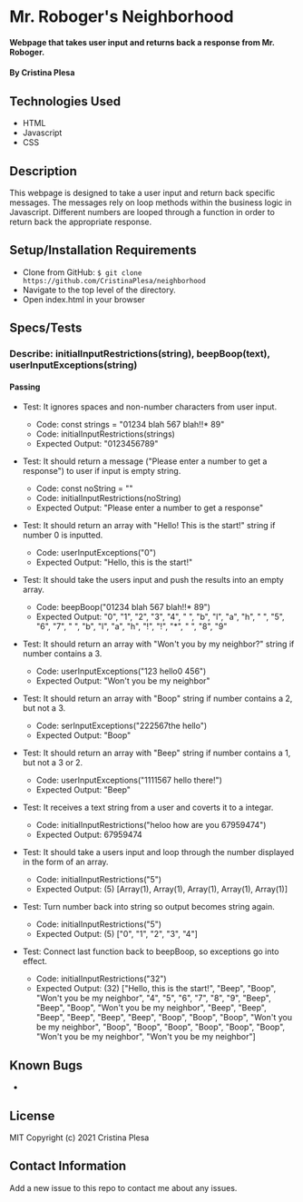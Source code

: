 # Mr. Roboger's Neighborhood

#### Webpage that takes user input and returns back a response from Mr. Roboger.

#### By Cristina Plesa

## Technologies Used

* HTML
* Javascript
* CSS

## Description

This webpage is designed to take a user input and return back specific messages. The messages rely on loop methods within the business logic in Javascript. Different numbers are looped through a function in order to return back the appropriate response.

## Setup/Installation Requirements

* Clone from GitHub: `$ git clone https://github.com/CristinaPlesa/neighborhood`
* Navigate to the top level of the directory.
* Open index.html in your browser

## Specs/Tests

### Describe: initialInputRestrictions(string), beepBoop(text), userInputExceptions(string)

#### Passing

* Test: It ignores spaces and non-number characters from user input.
  * Code: const strings = "01234 blah 567 blah!!* 89"
  * Code: initialInputRestrictions(strings)
  * Expected Output: "0123456789"

* Test: It should return a message ("Please enter a number to get a response") to user if input is empty string.
  * Code: const noString = ""
  * Code: initialInputRestrictions(noString)
  * Expected Output: "Please enter a number to get a response"

* Test: It should return an array with "Hello! This is the start!" string if number 0 is inputted.
  * Code: userInputExceptions("0")
  * Expected Output: "Hello, this is the start!"

* Test: It should take the users input and push the results into an empty array.
  * Code: beepBoop("01234 blah 567 blah!!* 89")
  * Expected Output: "0", "1", "2", "3", "4", " ", "b", "l", "a", "h", " ", "5", "6", "7", " ", "b", "l", "a", "h", "!", "!", "*", " ", "8", "9"

* Test: It should return an array with "Won't you by my neighbor?" string if number contains a 3.
  * Code: userInputExceptions("123 hello0 456")
  * Expected Output: "Won't you be my neighbor"

* Test: It should return an array with "Boop" string if number contains a 2, but not a 3.
  * Code: serInputExceptions("222567the hello")
  * Expected Output: "Boop"

* Test: It should return an array with "Beep" string if number contains a 1, but not a 3 or 2.
  * Code: userInputExceptions("1111567 hello there!")
  * Expected Output: "Beep"

* Test: It receives a text string from a user and coverts it to a integar.
  * Code: initialInputRestrictions("heloo how are you 67959474")
  * Expected Output: 67959474

* Test: It should take a users input and loop through the number displayed in the form of an array.
  * Code: initialInputRestrictions("5")
  * Expected Output: (5) [Array(1), Array(1), Array(1), Array(1), Array(1)]

* Test: Turn number back into string so output becomes string again.
  * Code: initialInputRestrictions("5")
  * Expected Output: (5) ["0", "1", "2", "3", "4"]

* Test: Connect last function back to beepBoop, so exceptions go into effect.
  * Code: initialInputRestrictions("32")
  * Expected Output: (32) ["Hello, this is the start!", "Beep", "Boop", "Won't you be my neighbor", "4", "5", "6", "7", "8", "9", "Beep", "Beep", "Boop", "Won't you be my neighbor", "Beep", "Beep", "Beep", "Beep", "Beep", "Beep", "Boop", "Boop", "Boop", "Won't you be my neighbor", "Boop", "Boop", "Boop", "Boop", "Boop", "Boop", "Won't you be my neighbor", "Won't you be my neighbor"]

## Known Bugs

* 

## License

MIT Copyright (c) 2021 Cristina Plesa

## Contact Information

Add a new issue to this repo to contact me about any issues.